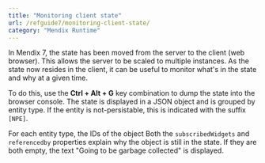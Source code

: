 ```yaml
---
title: "Monitoring client state"
url: /refguide7/monitoring-client-state/
category: "Mendix Runtime"
---
```


In Mendix 7, the state has been moved from the server to the client (web browser). This allows the server to be scaled to multiple instances. As the state now resides in the client, it can be useful to monitor what's in the state and why at a given time.

To do this, use the **Ctrl + Alt + G** key combination to dump the state into the browser console. The state is displayed in a JSON object and is grouped by entity type. If the entity is not-persistable, this is indicated with the suffix `[NPE]`.

For each entity type, the IDs of the object 
Both the `subscribedWidgets` and `referencedby` properties explain why the object is still in the state. If they are both empty, the text "Going to be garbage collected" is displayed.
